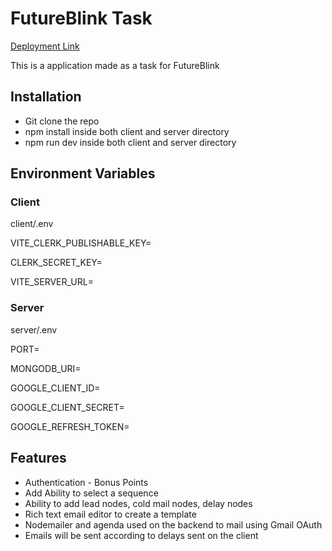 # FutureBlink Task

[Deployment Link](https://futureblink-task.vercel.app)

This is a application made as a task for FutureBlink

## Installation

- Git clone the repo
- npm install inside both client and server directory
- npm run dev inside both client and server directory

## Environment Variables

### Client

client/.env

VITE_CLERK_PUBLISHABLE_KEY=

CLERK_SECRET_KEY=

VITE_SERVER_URL=

### Server

server/.env

PORT=

MONGODB_URI=

GOOGLE_CLIENT_ID=

GOOGLE_CLIENT_SECRET=

GOOGLE_REFRESH_TOKEN=

## Features

- Authentication - Bonus Points
- Add Ability to select a sequence
- Ability to add lead nodes, cold mail nodes, delay nodes
- Rich text email editor to create a template
- Nodemailer and agenda used on the backend to mail using Gmail OAuth
- Emails will be sent according to delays sent on the client
